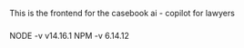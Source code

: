 This is the frontend for the casebook ai - copilot for lawyers



###

NODE -v  v14.16.1
NPM -v  6.14.12 


